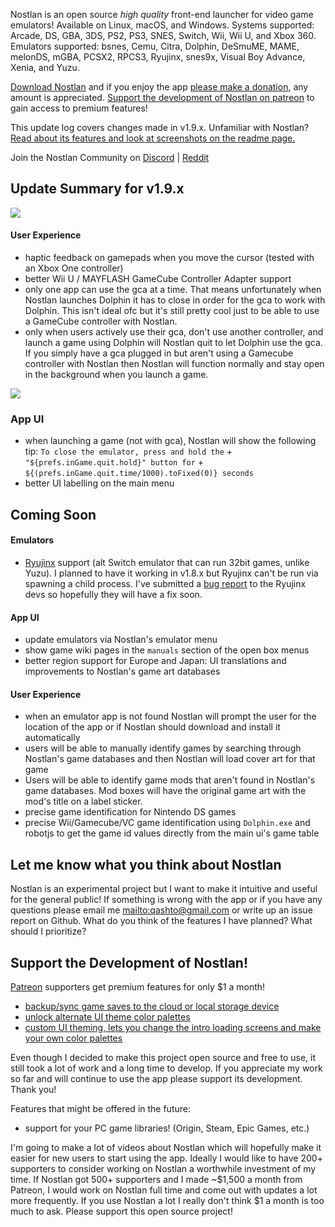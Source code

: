 Nostlan is an open source _high quality_ front-end launcher for video game emulators! Available on Linux, macOS, and Windows. Systems supported: Arcade, DS, GBA, 3DS, PS2, PS3, SNES, Switch, Wii, Wii U, and Xbox 360. Emulators supported: bsnes, Cemu, Citra, Dolphin, DeSmuME, MAME, melonDS, mGBA, PCSX2, RPCS3, Ryujinx, snes9x, Visual Boy Advance, Xenia, and Yuzu.

[Download Nostlan](https://github.com/quinton-ashley/nostlan/releases) and if you enjoy the app [please make a donation](https://www.paypal.me/qashto/20), any amount is appreciated. [Support the development of Nostlan on patreon](https://www.patreon.com/nostlan) to gain access to premium features!

This update log covers changes made in v1.9.x. Unfamiliar with Nostlan? [Read about its features and look at screenshots on the readme page.](https://github.com/quinton-ashley/nostlan/blob/master/README.md)

Join the Nostlan Community on [Discord](https://discord.gg/cT2yNC6) | [Reddit](https://www.reddit.com/r/nostlan/)

## Update Summary for v1.9.x

<p><a href="https://raw.githubusercontent.com/quinton-ashley/nostlan-screenshots/master/gcn.png">
<img src="https://raw.githubusercontent.com/quinton-ashley/nostlan-screenshots/master/gcn_LQ.png">
</a></p>

#### User Experience

- haptic feedback on gamepads when you move the cursor (tested with an Xbox One controller)
- better Wii U / MAYFLASH GameCube Controller Adapter support
- only one app can use the gca at a time. That means unfortunately when Nostlan launches Dolphin it has to close in order for the gca to work with Dolphin. This isn't ideal ofc but it's still pretty cool just to be able to use a GameCube controller with Nostlan.
- only when users actively use their gca, don't use another controller, and launch a game using Dolphin will Nostlan quit to let Dolphin use the gca. If you simply have a gca plugged in but aren't using a Gamecube controller with Nostlan then Nostlan will function normally and stay open in the background when you launch a game.

![](https://camo.githubusercontent.com/13132416c2cbed600fa668a9ee325218dba290be/687474703a2f2f692e696d6775722e636f6d2f676762596538762e706e67)

### App UI

- when launching a game (not with gca), Nostlan will show the following tip:
  `To close the emulator, press and hold the` +
  `"${prefs.inGame.quit.hold}" button for` +
  `${(prefs.inGame.quit.time/1000).toFixed(0)} seconds`
- better UI labelling on the main menu

## Coming Soon

#### Emulators

- [Ryujinx](https://ryujinx.org/download/) support (alt Switch emulator that can run 32bit games, unlike Yuzu). I planned to have it working in v1.8.x but Ryujinx can't be run via spawning a child process. I've submitted a [bug report](https://github.com/Ryujinx/Ryujinx/issues/1106) to the Ryujinx devs so hopefully they will have a fix soon.

#### App UI

- update emulators via Nostlan's emulator menu
- show game wiki pages in the `manuals` section of the open box menus
- better region support for Europe and Japan: UI translations and improvements to Nostlan's game art databases

#### User Experience

- when an emulator app is not found Nostlan will prompt the user for the location of the app or if Nostlan should download and install it automatically
- users will be able to manually identify games by searching through Nostlan's game databases and then Nostlan will load cover art for that game
- Users will be able to identify game mods that aren't found in Nostlan's game databases. Mod boxes will have the original game art with the mod's title on a label sticker.
- precise game identification for Nintendo DS games
- precise Wii/Gamecube/VC game identification using `Dolphin.exe` and robotjs to get the game id values directly from the main ui's game table

## Let me know what you think about Nostlan

Nostlan is an experimental project but I want to make it intuitive and useful for the general public! If something is wrong with the app or if you have any questions please email me <mailto:qashto@gmail.com> or write up an issue report on Github. What do you think of the features I have planned? What should I prioritize?

## Support the Development of Nostlan!

[Patreon](https://www.patreon.com/nostlan) supporters get premium features for only \$1 a month!

- [backup/sync game saves to the cloud or local storage device](https://github.com/quinton-ashley/nostlan/wiki/Backup-Saves-and-Cloud-Save-Syncing)
- [unlock alternate UI theme color palettes](https://github.com/quinton-ashley/nostlan/wiki/Change-Theme)
- [custom UI theming, lets you change the intro loading screens and make your own color palettes](https://github.com/quinton-ashley/nostlan/wiki/Custom-Themes)

Even though I decided to make this project open source and free to use, it still took a lot of work and a long time to develop. If you appreciate my work so far and will continue to use the app please support its development. Thank you!

Features that might be offered in the future:

- support for your PC game libraries! (Origin, Steam, Epic Games, etc.)

I'm going to make a lot of videos about Nostlan which will hopefully make it easier for new users to start using the app. Ideally I would like to have 200+ supporters to consider working on Nostlan a worthwhile investment of my time. If Nostlan got 500+ supporters and I made ~$1,500 a month from Patreon, I would work on Nostlan full time and come out with updates a lot more frequently. If you use Nostlan a lot I really don't think $1 a month is too much to ask. Please support this open source project!

